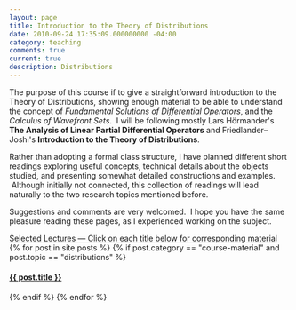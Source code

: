```yaml
---
layout: page
title: Introduction to the Theory of Distributions
date: 2010-09-24 17:35:09.000000000 -04:00
category: teaching
comments: true
current: true
description: Distributions
---
```


The purpose of this course if to give a straightforward introduction to the Theory of Distributions, showing enough material to be able to understand the concept of *Fundamental Solutions of Differential Operators*, and the *Calculus of Wavefront Sets*.  I will be following mostly Lars Hörmander's **The Analysis of Linear Partial Differential Operators** and Friedlander–Joshi's **Introduction to the Theory of Distributions**.

Rather than adopting a formal class structure, I have planned different short readings exploring useful concepts, technical details about the objects studied, and presenting somewhat detailed constructions and examples.  Although initially not connected, this collection of readings will lead naturally to the two research topics mentioned before.

Suggestions and comments are very welcomed.  I hope you have the same pleasure reading these pages, as I experienced working on the subject.

<div class="row">
	<div class="col-sm-12">
		<div class="list-group">
			<a href="#" class="list-group-item active">Selected Lectures — Click on each title below for corresponding material</a>
			{% for post in site.posts %}
			{% if post.category == "course-material" and post.topic == "distributions" %}
			<a href="{{ post.url | prepend: side.baseurl }}" class="list-group-item">
				<h4 class="list-group-item-heading">{{ post.title }}</h4>
			</a>
			{% endif %}
			{% endfor %}
		</div>
	</div>
</div>
